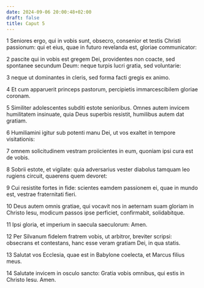 ```yaml
---
date: 2024-09-06 20:00:48+02:00
draft: false
title: Caput 5
---
```





1 Seniores ergo, qui in vobis sunt, obsecro, consenior et testis Christi passionum: qui et eius, quae in futuro revelanda est, gloriae communicator:

2 pascite qui in vobis est gregem Dei, providentes non coacte, sed spontanee secundum Deum: neque turpis lucri gratia, sed voluntarie:

3 neque ut dominantes in cleris, sed forma facti gregis ex animo.

4 Et cum apparuerit princeps pastorum, percipietis immarcescibilem gloriae coronam.

5 Similiter adolescentes subditi estote senioribus. Omnes autem invicem humilitatem insinuate, quia Deus superbis resistit, humilibus autem dat gratiam.

6 Humiliamini igitur sub potenti manu Dei, ut vos exaltet in tempore visitationis:

7 omnem solicitudinem vestram proiicientes in eum, quoniam ipsi cura est de vobis.

8 Sobrii estote, et vigilate: quia adversarius vester diabolus tamquam leo rugiens circuit, quaerens quem devoret:

9 Cui resistite fortes in fide: scientes eamdem passionem ei, quae in mundo est, vestrae fraternitati fieri.

10 Deus autem omnis gratiae, qui vocavit nos in aeternam suam gloriam in Christo Iesu, modicum passos ipse perficiet, confirmabit, solidabitque.

11 Ipsi gloria, et imperium in saecula saeculorum: Amen.

12 Per Silvanum fidelem fratrem vobis, ut arbitror, breviter scripsi: obsecrans et contestans, hanc esse veram gratiam Dei, in qua statis.

13 Salutat vos Ecclesia, quae est in Babylone coelecta, et Marcus filius meus.

14 Salutate invicem in osculo sancto: Gratia vobis omnibus, qui estis in Christo Iesu. Amen.

